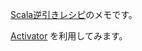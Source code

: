 [Scala逆引きレシピ](http://books.shoeisha.co.jp/book/b100381.html)のメモです。

[Activator](http://typesafe.com/platform) を利用してみます。
